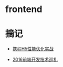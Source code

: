 # frontend

# 摘记

* [携程H5性能优化实战](https://wenku.baidu.com/view/8a21dbf6de80d4d8d05a4f60.html)

* [2016前端开发技术巡礼](https://mp.weixin.qq.com/s/YWU0Sh7lTeVC5JziDvWIZg)

